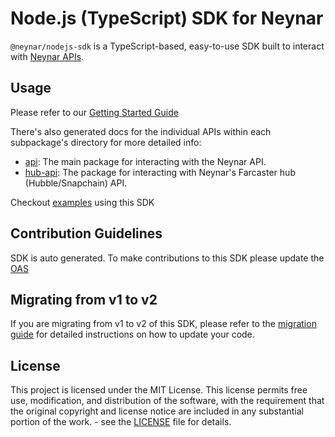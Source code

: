 # Node.js (TypeScript) SDK for Neynar

`@neynar/nodejs-sdk` is a TypeScript-based, easy-to-use SDK built to interact with [Neynar APIs](https://docs.neynar.com/).

## Usage

Please refer to our [Getting Started Guide](https://docs.neynar.com/reference/getting-started-with-sdk)

There's also generated docs for the individual APIs within each subpackage's directory for more detailed info: 
- [api](./src/api/docs/): The main package for interacting with the Neynar API.
- [hub-api](./src/hub-api/docs/): The package for interacting with Neynar's Farcaster hub (Hubble/Snapchain) API.

Checkout [examples](https://github.com/neynarxyz/farcaster-examples) using this SDK

## Contribution Guidelines

SDK is auto generated.
To make contributions to this SDK please update the [OAS](https://github.com/neynarxyz/oas)

## Migrating from v1 to v2
If you are migrating from v1 to v2 of this SDK, please refer to the [migration guide](./v1-to-v2-migration.md) for detailed instructions on how to update your code.

## License

This project is licensed under the MIT License. This license permits free use, modification, and distribution of the software, with the requirement that the original copyright and license notice are included in any substantial portion of the work. - see the [LICENSE](https://github.com/neynarxyz/nodejs-sdk/blob/main/LICENSE) file for details.
